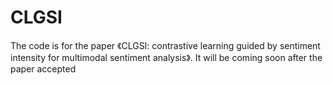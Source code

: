 # CLGSI
The code is for the paper 《CLGSI: contrastive learning guided by sentiment intensity for multimodal sentiment analysis》.
It will be coming soon after the paper accepted
